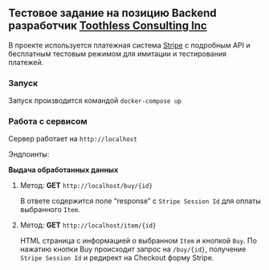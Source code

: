 ## Тестовое задание на позицию Backend разработчик [Toothless Consulting Inc](https://toothless.co/about/)

В проекте используется платежная система [Stripe](stripe.com/docs) с подробным API и бесплатным тестовым режимом для имитации и тестирования платежей.
### Запуск
Запуск производится командой `docker-compose up`
### Работа с сервисом
Сервер работает на `http://localhost`

Эндпоинты:

**Выдача обработанных данных**
1. Метод: **GET** `http://localhost/buy/{id}`
    
   В ответе содержится поле “response” с `Stripe Session Id` для оплаты выбранного `Item`.

2. Метод: **GET** `http://localhost/item/{id}`

   HTML страница с информацией о выбранном `Item` и кнопкой `Buy`. По нажатию кнопки Buy происходит запрос на `/buy/{id}`, получение `Stripe Session Id` и редирект на Checkout форму Stripe.
